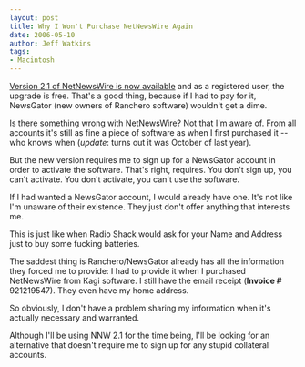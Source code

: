 ```yaml
---
layout: post
title: Why I Won't Purchase NetNewsWire Again
date: 2006-05-10
author: Jeff Watkins
tags:
- Macintosh
---
```


[Version 2.1 of NetNewsWire is now available](http://ranchero.com/netnewswire/changenotes/netnewswire2.1.php) and as a registered user, the upgrade is free. That's a good thing, because if I had to pay for it, NewsGator (new owners of Ranchero software) wouldn't get a dime.

Is there something wrong with NetNewsWire? Not that I'm aware of. From all accounts it's still as fine a piece of software as when I first purchased it -- who knows when (*update*: turns out it was October of last year).

But the new version requires me to sign up for a NewsGator account in order to activate the software. That's right, requires. You don't sign up, you can't activate. You don't activate, you can't use the software. 

If I had wanted a NewsGator account, I would already have one. It's not like I'm unaware of their existence. They just don't offer anything that interests me.

This is just like when Radio Shack would ask for your Name and Address just to buy some fucking batteries.

The saddest thing is Ranchero/NewsGator already has all the information they forced me to provide: I had to provide it when I purchased NetNewsWire from Kagi software. I still have the email receipt (**Invoice #** 921219547). They even have my home address.

So obviously, I don't have a problem sharing my information when it's actually necessary and warranted.

Although I'll be using NNW 2.1 for the time being, I'll be looking for an alternative that doesn't require me to sign up for any stupid collateral accounts.